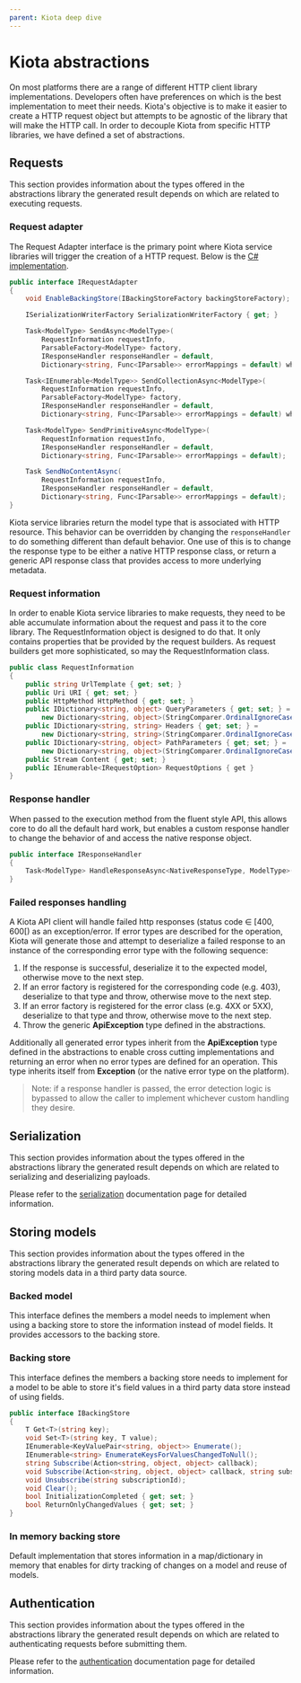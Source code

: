 ```yaml
---
parent: Kiota deep dive
---
```


# Kiota abstractions

On most platforms there are a range of different HTTP client library implementations. Developers often have preferences on which is the best implementation to meet their needs. Kiota's objective is to make it easier to create a HTTP request object but attempts to be agnostic of the library that will make the HTTP call. In order to decouple Kiota from specific HTTP libraries, we have defined a set of abstractions.

## Requests

This section provides information about the types offered in the abstractions library the generated result depends on which are related to executing requests.

### Request adapter

The Request Adapter interface is the primary point where Kiota service libraries will trigger the creation of a HTTP request.  Below is the [C# implementation](https://github.com/microsoft/kiota/blob/main/abstractions/dotnet/src/IRequestAdapter.cs).

```csharp
public interface IRequestAdapter
{
    void EnableBackingStore(IBackingStoreFactory backingStoreFactory);

    ISerializationWriterFactory SerializationWriterFactory { get; }

    Task<ModelType> SendAsync<ModelType>(
        RequestInformation requestInfo,
        ParsableFactory<ModelType> factory,
        IResponseHandler responseHandler = default,
        Dictionary<string, Func<IParsable>> errorMappings = default) where ModelType : IParsable;

    Task<IEnumerable<ModelType>> SendCollectionAsync<ModelType>(
        RequestInformation requestInfo,
        ParsableFactory<ModelType> factory,
        IResponseHandler responseHandler = default,
        Dictionary<string, Func<IParsable>> errorMappings = default) where ModelType : IParsable;

    Task<ModelType> SendPrimitiveAsync<ModelType>(
        RequestInformation requestInfo,
        IResponseHandler responseHandler = default,
        Dictionary<string, Func<IParsable>> errorMappings = default);

    Task SendNoContentAsync(
        RequestInformation requestInfo,
        IResponseHandler responseHandler = default,
        Dictionary<string, Func<IParsable>> errorMappings = default);
}
```

Kiota service libraries return the model type that is associated with HTTP resource. This behavior can be overridden by changing the `responseHandler` to do something different than default behavior.  One use of this is to change the response type to be either a native HTTP response class, or return a generic API response class that provides access to more underlying metadata.

### Request information

In order to enable Kiota service libraries to make requests, they need to be able accumulate information about the request and pass it to the core library. The RequestInformation object is designed to do that. It only contains properties that be provided by the request builders. As request builders get more sophisticated, so may the RequestInformation class.

```csharp
public class RequestInformation
{
    public string UrlTemplate { get; set; }
    public Uri URI { get; set; }
    public HttpMethod HttpMethod { get; set; }
    public IDictionary<string, object> QueryParameters { get; set; } =
        new Dictionary<string, object>(StringComparer.OrdinalIgnoreCase);
    public IDictionary<string, string> Headers { get; set; } =
        new Dictionary<string, string>(StringComparer.OrdinalIgnoreCase);
    public IDictionary<string, object> PathParameters { get; set; } =
        new Dictionary<string, object>(StringComparer.OrdinalIgnoreCase);
    public Stream Content { get; set; }
    public IEnumerable<IRequestOption> RequestOptions { get }
}
```

### Response handler

When passed to the execution method from the fluent style API, this allows core to do all the default hard work, but enables a custom response handler to change the behavior of and access the native response object.

```csharp
public interface IResponseHandler
{
    Task<ModelType> HandleResponseAsync<NativeResponseType, ModelType>(NativeResponseType response, Dictionary<string, ParsableFactory<IParsable>> errorMappings);
}
```

### Failed responses handling

A Kiota API client will handle failed http responses (status code ∈ [400, 600[) as an exception/error. If error types are described for the operation, Kiota will generate those and attempt to deserialize a failed response to an instance of the corresponding error type with the following sequence:

1. If the response is successful, deserialize it to the expected model, otherwise move to the next step.
1. If an error factory is registered for the corresponding code (e.g. 403), deserialize to that type and throw, otherwise move to the next step.
1. If an error factory is registered for the error class (e.g. 4XX or 5XX), deserialize to that type and throw, otherwise move to the next step.
1. Throw the generic **ApiException** type defined in the abstractions.

Additionally all generated error types inherit from the **ApiException** type defined in the abstractions to enable cross cutting implementations and returning an error when no error types are defined for an operation. This type inherits itself from **Exception** (or the native error type on the platform).

> Note: if a response handler is passed, the error detection logic is bypassed to allow the caller to implement whichever custom handling they desire.

## Serialization

This section provides information about the types offered in the abstractions library the generated result depends on which are related to serializing and deserializing payloads.

Please refer to the [serialization](./serialization.md) documentation page for detailed information.

## Storing models

This section provides information about the types offered in the abstractions library the generated result depends on which are related to storing models data in a third party data source.

### Backed model

This interface defines the members a model needs to implement when using a backing store to store the information instead of model fields. It provides accessors to the backing store.

### Backing store

This interface defines the members a backing store needs to implement for a model to be able to store it's field values in a third party data store instead of using fields.

```csharp
public interface IBackingStore
{
    T Get<T>(string key);
    void Set<T>(string key, T value);
    IEnumerable<KeyValuePair<string, object>> Enumerate();
    IEnumerable<string> EnumerateKeysForValuesChangedToNull();
    string Subscribe(Action<string, object, object> callback);
    void Subscribe(Action<string, object, object> callback, string subscriptionId);
    void Unsubscribe(string subscriptionId);
    void Clear();
    bool InitializationCompleted { get; set; }
    bool ReturnOnlyChangedValues { get; set; }
}
```

### In memory backing store

Default implementation that stores information in a map/dictionary in memory that enables for dirty tracking of changes on a model and reuse of models.

## Authentication

This section provides information about the types offered in the abstractions library the generated result depends on which are related to authenticating requests before submitting them.

Please refer to the [authentication](./authentication.md) documentation page for detailed information.
